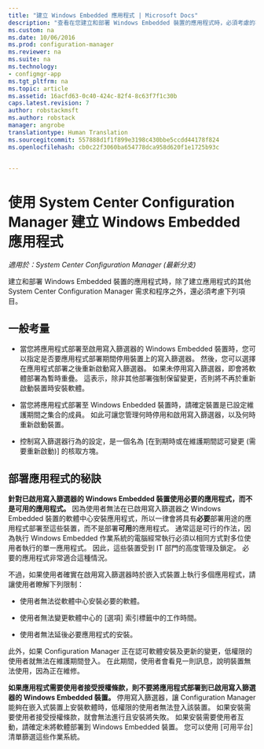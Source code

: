 ```yaml
---
title: "建立 Windows Embedded 應用程式 | Microsoft Docs"
description: "查看在您建立和部署 Windows Embedded 裝置的應用程式時，必須考慮的事項。"
ms.custom: na
ms.date: 10/06/2016
ms.prod: configuration-manager
ms.reviewer: na
ms.suite: na
ms.technology:
- configmgr-app
ms.tgt_pltfrm: na
ms.topic: article
ms.assetid: 16acfd63-0c40-424c-82f4-8c63f7f1c30b
caps.latest.revision: 7
author: robstackmsft
ms.author: robstack
manager: angrobe
translationtype: Human Translation
ms.sourcegitcommit: 557888d1f1f899e3198c430bbe5ccdd44178f824
ms.openlocfilehash: cb0c22f3060ba654778dca958d620f1e1725b93c


---
```

# <a name="create-windows-embedded-applications-with-system-center-configuration-manager"></a>使用 System Center Configuration Manager 建立 Windows Embedded 應用程式

*適用於：System Center Configuration Manager (最新分支)*

建立和部署 Windows Embedded 裝置的應用程式時，除了建立應用程式的其他 System Center Configuration Manager 需求和程序之外，還必須考慮下列項目。  

## <a name="general-considerations"></a>一般考量  

-   當您將應用程式部署至啟用寫入篩選器的 Windows Embedded 裝置時，您可以指定是否要應用程式部署期間停用裝置上的寫入篩選器。 然後，您可以選擇在應用程式部署之後重新啟動寫入篩選器。 如果未停用寫入篩選器，即會將軟體部署為暫時重疊。 這表示，除非其他部署強制保留變更，否則將不再於重新啟動裝置時安裝軟體。  

-   當您將應用程式部署至 Windows Enbedded 裝置時，請確定裝置是已設定維護期間之集合的成員。 如此可讓您管理何時停用和啟用寫入篩選器，以及何時重新啟動裝置。  

-   控制寫入篩選器行為的設定，是一個名為 [在到期時或在維護期間認可變更 (需要重新啟動)] 的核取方塊。  

## <a name="tips-for-deploying-applications"></a>部署應用程式的秘訣  

**針對已啟用寫入篩選器的 Windows Embedded 裝置使用必要的應用程式，而不是可用的應用程式。** 因為使用者無法在已啟用寫入篩選器之 Windows Embedded 裝置的軟體中心安裝應用程式，所以一律會將具有**必要**部署用途的應用程式部署至這些裝置，而不是部署**可用**的應用程式。 通常這是可行的作法，因為執行 Windows Embedded 作業系統的電腦經常執行必須以相同方式對多位使用者執行的單一應用程式。 因此，這些裝置受到 IT 部門的高度管理及鎖定。 必要的應用程式非常適合這種情況。

 不過，如果使用者確實在啟用寫入篩選器時於嵌入式裝置上執行多個應用程式，請讓使用者瞭解下列限制：  

-   使用者無法從軟體中心安裝必要的軟體。  

-   使用者無法變更軟體中心的 [選項] 索引標籤中的工作時間。  

-   使用者無法延後必要應用程式的安裝。  

此外，如果 Configuration Manager 正在認可軟體安裝及更新的變更，低權限的使用者就無法在維護期間登入。 在此期間，使用者會看見一則訊息，說明裝置無法使用，因為正在維修。  

**如果應用程式需要使用者接受授權條款，則不要將應用程式部署到已啟用寫入篩選器的 Windows Embedded 裝置。** 停用寫入篩選器，讓 Configuration Manager 能夠在嵌入式裝置上安裝軟體時，低權限的使用者無法登入該裝置。 如果安裝需要使用者接受授權條款，就會無法進行且安裝將失敗。 如果安裝需要使用者互動，請確定未將軟體部署到 Windows Embedded 裝置。 您可以使用 [可用平台] 清單篩選這些作業系統。  



<!--HONumber=Dec16_HO1-->


